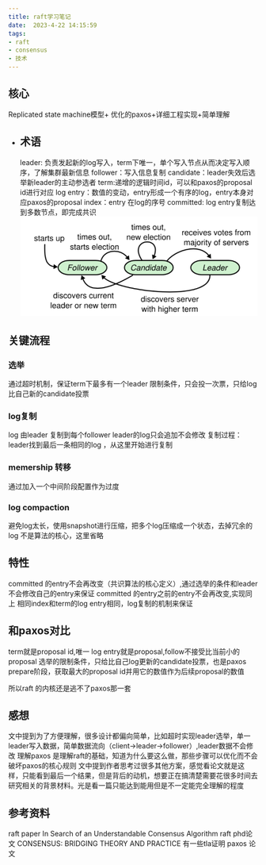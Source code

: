 ```yaml
---
title: raft学习笔记
date:  2023-4-22 14:15:59
tags:
- raft
- consensus
- 技术
---
```


## 核心

Replicated state machine模型+ 优化的paxos+详细工程实现+简单理解
- ## 术语
  
  leader: 负责发起新的log写入，term下唯一，单个写入节点从而决定写入顺序，了解集群最新信息
  follower：写入信息复制
  candidate：leader失效后选举新leader的主动参选者
  term:递增的逻辑时间id，可以和paxos的proposal id进行对应
  log entry：数值的变动，entry形成一个有序的log，entry本身对应paxos的proposal
  index：entry 在log的序号
  committed: log entry复制达到多数节点，即完成共识
  ![屏幕快照 2023-04-23 下午3.30.56.png](/images/屏幕快照_2023-04-23_下午3.30.56_1682235075997_0.png)
## 关键流程
### 选举

通过超时机制，保证term下最多有一个leader
限制条件，只会投一次票，只给log比自己新的candidate投票
### log复制

log 由leader 复制到每个follower
leader的log只会追加不会修改
复制过程：leader找到最后一条相同的log ，从这里开始进行复制
### memership 转移

通过加入一个中间阶段配置作为过度
### log compaction

避免log太长，使用snapshot进行压缩，把多个log压缩成一个状态，去掉冗余的log
不是算法的核心，这里省略
## 特性

committed 的entry不会再改变（共识算法的核心定义）,通过选举的条件和leader不会修改自己的entry来保证
committed 的entry之前的entry不会再改变,实现同上
相同index和term的log entry相同，log复制的机制来保证
## 和paxos对比

term就是proposal id,唯一
log entry就是proposal,follow不接受比当前小的proposal
选举的限制条件，只给比自己log更新的candidate投票，也是paxos prepare阶段，获取最大的proposal id并用它的数值作为后续proposal的数值

所以raft 的内核还是逃不了paxos那一套
## 感想

文中提到为了方便理解，很多设计都偏向简单，比如超时实现leader选举，单一leader写入数据，简单数据流向（client->leader->follower）,leader数据不会修改
理解paxos 是理解raft的基础，知道为什么要这么做，那些步骤可以优化而不会破坏paxos的核心规则
文中提到作者思考过很多其他方案，感觉看论文就是这样，只能看到最后一个结果，但是背后的动机，想要正在搞清楚需要花很多时间去研究相关的背景材料。光是看一篇只能达到能用但是不一定能完全理解的程度
## 参考资料

raft paper In Search of an Understandable Consensus Algorithm
raft phd论文 CONSENSUS: BRIDGING THEORY AND PRACTICE 有一些tla证明
paxos 论文